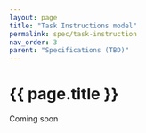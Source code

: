 ```yaml
---
layout: page
title: "Task Instructions model"
permalink: spec/task-instruction
nav_order: 3
parent: "Specifications (TBD)"
---
```



# {{ page.title }}

Coming soon
